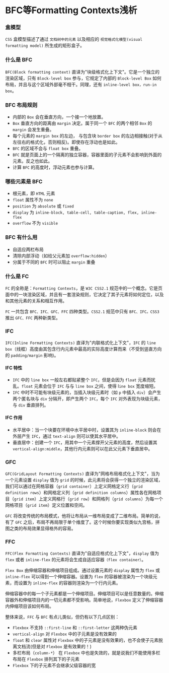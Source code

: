 # BFC等Formatting Contexts浅析

### 盒模型

`CSS` 盒模型描述了通过 `文档树中的元素` 以及相应的 `视觉格式化模型(visual formatting model)` 所生成的矩形盒子。

### 什么是 BFC

`BFC(Block formatting context)` 直译为"块级格式化上下文"。它是一个独立的渲染区域，只有 `Block-level box` 参与，它规定了内部的 `Block-level Box` 如何布局，并且与这个区域外部毫不相干。同理，还有 `inline-level box，run-in box`。

### BFC 布局规则

- 内部的 `Box` 会在垂直方向，一个接一个地放置。
- `Box` 垂直方向的距离由 `margin` 决定。属于同一个 `BFC` 的两个相邻 `Box` 的 `margin` 会发生重叠。
- 每个元素的 `margin box` 的左边， 与包含块 `border box` 的左边相接触(对于从左往右的格式化，否则相反)。即使存在浮动也是如此。
- `BFC` 的区域不会与 `float box` 重叠。
- `BFC` 就是页面上的一个隔离的独立容器，容器里面的子元素不会影响到外面的元素。反之也如此。
- 计算 `BFC` 的高度时，浮动元素也参与计算。

### 哪些元素是 BFC

- 根元素，即 `HTML` 元素
- `float` 属性不为 `none`
- `position` 为 `absolute` 或 `fixed`
- `display` 为 `inline-block, table-cell, table-caption, flex, inline-flex`
- `overflow` 不为 `visible`

### BFC 有什么用

- 自适应两栏布局
- 清除内部浮动（如给父元素加 `overflow:hidden`）
- 分属于不同的 `BFC` 时可以阻止 `margin` 重叠

### 什么是 FC

`FC` 的全称是：`Formatting Contexts`，是 `W3C CSS2.1` 规范中的一个概念。它是页面中的一块渲染区域，并且有一套渲染规则，它决定了其子元素将如何定位，以及和其他元素的关系和相互作用。

`FC` 一共包含 `BFC、IFC、GFC、FFC` 四种类型。`CSS2.1` 规范中只有 `BFC、IFC。CSS3` 推出 `GFC、FFC` 两种新类型。

### IFC

`IFC(Inline Formatting Contexts)` 直译为"内联格式化上下文"，`IFC` 的 `line box`（线框）高度由其包含行内元素中最高的实际高度计算而来（不受到竖直方向的 `padding/margin` 影响)。

#### IFC 特性

- `IFC` 中的 `line box` 一般左右都贴紧整个 `IFC`，但是会因为 `float` 元素而扰乱。`float` 元素会位于 `IFC` 与与 `line box` 之间，使得 l`ine box` 宽度缩短。
- `IFC` 中时不可能有块级元素的，当插入块级元素时（如 `p` 中插入 `div`）会产生两个匿名块与 `div` 分隔开，即产生两个 `IFC`，每个 `IFC` 对外表现为块级元素，与 `div` 垂直排列。

#### IFC 作用

- 水平居中：当一个块要在环境中水平居中时，设置其为 `inline-block` 则会在外层产生 `IFC`，通过 `text-align` 则可以使其水平居中。
- 垂直居中：创建一个 `IFC`，用其中一个元素撑开父元素的高度，然后设置其 `vertical-align:middle`，其他行内元素则可以在此父元素下垂直居中。

### GFC

`GFC(GridLayout Formatting Contexts)` 直译为"网格布局格式化上下文"，当为一个元素设置 `display` 值为 `grid` 的时候，此元素将会获得一个独立的渲染区域，我们可以通过在网格容器（`grid container`）上定义网格定义行（`grid definition rows`）和网格定义列（`grid definition columns`）属性各在网格项目（`grid item`）上定义网格行（`grid row`）和网格列（`grid columns`）为每一个网格项目（`grid item`）定义位置和空间。

`GFC` 将改变传统的布局模式，他将让布局从一维布局变成了二维布局。简单的说，有了 `GFC` 之后，布局不再局限于单个维度了。这个时候你要实现类似九宫格，拼图之类的布局效果显得格外的容易。

### FFC

`FFC(Flex Formatting Contexts)` 直译为"自适应格式化上下文"，`display` 值为 `flex` 或者 `inline-flex` 的元素将会生成自适应容器`（flex container）`。

`Flex Box` 由伸缩容器和伸缩项目组成。通过设置元素的 `display` 属性为 `flex` 或 `inline-flex` 可以得到一个伸缩容器。设置为 `flex` 的容器被渲染为一个块级元素，而设置为 `inline-flex` 的容器则渲染为一个行内元素。

伸缩容器中的每一个子元素都是一个伸缩项目。伸缩项目可以是任意数量的。伸缩容器外和伸缩项目内的一切元素都不受影响。简单地说，`Flexbox` 定义了伸缩容器内伸缩项目该如何布局。

整体来说，`FFC` 与 `BFC` 有点儿类似，但仍有以下几点区别：

- `Flexbox` 不支持 `::first-line` 和 `::first-letter` 这两种伪元素
- `vertical-align` 对 `Flexbox` 中的子元素是没有效果的
- `float` 和 `clear` 属性对 `Flexbox` 中的子元素是没有效果的，也不会使子元素脱离文档流(但是对 `Flexbox` 是有效果的！)
- 多栏布局（`column-*`） 在 `Flexbox` 中也是失效的，就是说我们不能使用多栏布局在 `Flexbox` 排列其下的子元素
- `Flexbox` 下的子元素不会继承父级容器的宽

